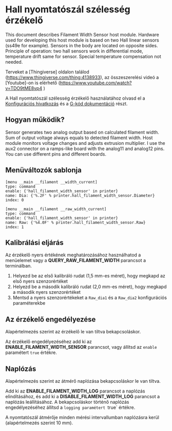 # Hall nyomtatószál szélesség érzékelő

This document describes Filament Width Sensor host module. Hardware used for developing this host module is based on two Hall linear sensors (ss49e for example). Sensors in the body are located on opposite sides. Principle of operation: two hall sensors work in differential mode, temperature drift same for sensor. Special temperature compensation not needed.

Terveket a [Thingiverse] oldalon találod (https://www.thingiverse.com/thing:4138933), az összeszerelési videó a [Youtube]-on is elérhető (https://www.youtube.com/watch?v=TDO9tME8vp4 )

A Hall nyomtatószál szélesség érzékelő használatához olvasd el a [Konfigurációs hivatkozás](Config_Reference.md#hall_filament_width_sensor) és a [G-kód dokumentáció](G-Codes.md#hall_filament_width_sensor) részt.

## Hogyan működik?

Sensor generates two analog output based on calculated filament width. Sum of output voltage always equals to detected filament width. Host module monitors voltage changes and adjusts extrusion multiplier. I use the aux2 connector on a ramps-like board with the analog11 and analog12 pins. You can use different pins and different boards.

## Menüváltozók sablonja

```
[menu __main __filament __width_current]
type: command
enable: {'hall_filament_width_sensor' in printer}
name: Dia: {'%.2F' % printer.hall_filament_width_sensor.Diameter}
index: 0

[menu __main __filament __raw_width_current]
type: command
enable: {'hall_filament_width_sensor' in printer}
name: Raw: {'%4.0F' % printer.hall_filament_width_sensor.Raw}
index: 1
```

## Kalibrálási eljárás

Az érzékelő nyers értékének meghatározásához használhatod a menüelemet vagy a **QUERY_RAW_FILAMENT_WIDTH** parancsot a terminálban.

1. Helyezd be az első kalibráló rudat (1,5 mm-es méret), hogy megkapd az első nyers szenzorértéket
1. Helyezd be a második kalibráló rudat (2,0 mm-es méret), hogy megkapd a második nyers szenzorértéket
1. Mentsd a nyers szenzorértékeket a `Raw_dia1` és a `Raw_dia2` konfigurációs paraméterekbe

## Az érzékelő engedélyezése

Alapértelmezés szerint az érzékelő le van tiltva bekapcsoláskor.

Az érzékelő engedélyezéséhez add ki az **ENABLE_FILAMENT_WIDTH_SENSOR** parancsot, vagy állítsd az `enable` paramétert `true` értékre.

## Naplózás

Alapértelmezés szerint az átmérő naplózása bekapcsoláskor le van tiltva.

Add ki az **ENABLE_FILAMENT_WIDTH_LOG** parancsot a naplózás elindításához, és add ki a **DISABLE_FILAMENT_WIDTH_LOG** parancsot a naplózás leállításához. A bekapcsoláskor történő naplózás engedélyezéséhez állítsd a `logging paramétert `true` értékre.

A nyomtatószál átmérője minden mérési intervallumban naplózásra kerül (alapértelmezés szerint 10 mm).
